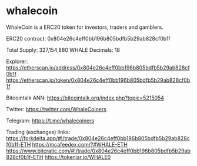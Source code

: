 # whalecoin
WhaleCoin is a ERC20 token for investors, traders and gamblers.

ERC20 contract: 0x804e26c4eff0bb196b805bdfb5b29ab828cf0b1f

Total Supply: 327,154,880 WHALE
Decimals: 18


Explorer:
https://etherscan.io/address/0x804e26c4eff0bb196b805bdfb5b29ab828cf0b1f
https://etherscan.io/token/0x804e26c4eff0bb196b805bdfb5b29ab828cf0b1f

Bitcointalk ANN:
https://bitcointalk.org/index.php?topic=5215054

Twitter:
https://twitter.com/WhaleCoiners

Telegram:
https://t.me/whalecoiners

Trading (exchanges) links:
https://forkdelta.app/#!/trade/0x804e26c4eff0bb196b805bdfb5b29ab828cf0b1f-ETH
https://mcafeedex.com/?#WHALE-ETH
https://www.bitcratic.com/#!/trade/0x804e26c4eff0bb196b805bdfb5b29ab828cf0b1f-ETH
https://tokenjar.io/WHALE0
